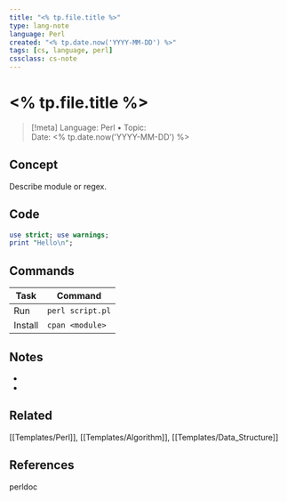 ```yaml
---
title: "<% tp.file.title %>"
type: lang-note
language: Perl
created: "<% tp.date.now('YYYY-MM-DD') %>"
tags: [cs, language, perl]
cssclass: cs-note
---
```


# <% tp.file.title %>

> [!meta]
> Language: Perl • Topic:  
> Date: <% tp.date.now('YYYY-MM-DD') %>

## Concept
Describe module or regex.

## Code
```perl
use strict; use warnings;
print "Hello\n";
```

## Commands
| Task | Command |
|------|---------|
| Run | `perl script.pl` |
| Install | `cpan <module>` |

## Notes
- 
- 

## Related
[[Templates/Perl]], [[Templates/Algorithm]], [[Templates/Data_Structure]]

## References
perldoc

